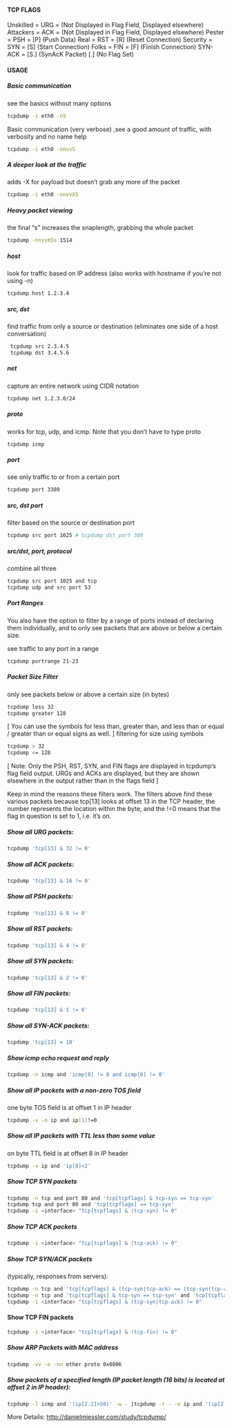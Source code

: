 #### TCP FLAGS

Unskilled =  URG  =  (Not Displayed in Flag Field, Displayed elsewhere) 
Attackers =  ACK  =  (Not Displayed in Flag Field, Displayed elsewhere)
Pester      =  PSH  =  [P] (Push Data)
Real          =  RST  =  [R] (Reset Connection)
Security   =  SYN  =  [S] (Start Connection)
Folks        =  FIN   =  [F] (Finish Connection)
            SYN-ACK  =  [S.] (SynAcK Packet)
                                 [.] (No Flag Set)

#### USAGE
##### Basic communication 
see the basics without many options
```bash
tcpdump -i eth0 -nS
```

Basic communication (very verbose) ,see a good amount of traffic, with verbosity and no name help
```bash
tcpdump -i eth0 -nnvvS
```

##### A deeper look at the traffic 
adds -X for payload but doesn’t grab any more of the packet
```bash
tcpdump -i eth0 -nnvvXS
```

##### Heavy packet viewing 
the final “s” increases the snaplength, grabbing the whole packet
```bash
tcpdump -nnvvXSs 1514
```
##### host 
look for traffic based on IP address (also works with hostname if you’re not using -n) 
```bash
tcpdump host 1.2.3.4
```
##### src, dst 
find traffic from only a source or destination (eliminates one side of a host conversation) 
```bash
 tcpdump src 2.3.4.5 
 tcpdump dst 3.4.5.6
```

##### net 
capture an entire network using CIDR notation 
```bash
tcpdump net 1.2.3.0/24
```
##### proto 
works for tcp, udp, and icmp. Note that you don’t have to type proto 
```bash
tcpdump icmp
```
##### port 
see only traffic to or from a certain port 
```bash
tcpdump port 3389
```

##### src, dst port 
filter based on the source or destination port 
```bash
tcpdump src port 1025 # tcpdump dst port 389
```
##### src/dst, port, protocol 
combine all three 
```bash
tcpdump src port 1025 and tcp 
tcpdump udp and src port 53
```

##### Port Ranges
You also have the option to filter by a range of ports instead of declaring them individually, and to only see packets that are above or below a certain size.

see traffic to any port in a range 
```bash
tcpdump portrange 21-23
```
##### Packet Size Filter 
only see packets below or above a certain size (in bytes) 
```bash
tcpdump less 32 
tcpdump greater 128
```
[ You can use the symbols for less than, greater than, and less than or equal / greater than or equal signs as well. ]
filtering for size using symbols 
```bash
tcpdump > 32 
tcpdump <= 128
```

[ Note: Only the PSH, RST, SYN, and FIN flags are displayed in tcpdump‘s flag field output. URGs and ACKs are displayed, but they are shown elsewhere in the output rather than in the flags field ]

Keep in mind the reasons these filters work. The filters above find these various packets because tcp[13] looks at offset 13 in the TCP header, the number represents the location within the byte, and the !=0 means that the flag in question is set to 1, i.e. it’s on.

##### Show all URG packets:
```bash
tcpdump 'tcp[13] & 32 != 0'
```

##### Show all ACK packets:
```bash
tcpdump 'tcp[13] & 16 != 0'
```

##### Show all PSH packets:
```bash
tcpdump 'tcp[13] & 8 != 0'
```

##### Show all RST packets:
```bash
tcpdump 'tcp[13] & 4 != 0'
```

##### Show all SYN packets:
```bash
tcpdump 'tcp[13] & 2 != 0'
```

##### Show all FIN packets:
```bash
tcpdump 'tcp[13] & 1 != 0'
```

##### Show all SYN-ACK packets:
```bash
tcpdump 'tcp[13] = 18'
```

##### Show icmp echo request and reply
```bash
tcpdump -n icmp and 'icmp[0] != 8 and icmp[0] != 0'
```

##### Show all IP packets with a non-zero TOS field 
one byte TOS field is at offset 1 in IP header
```bash
tcpdump -v -n ip and ip[1]!=0
```

##### Show all IP packets with TTL less than some value
on byte TTL field is at offset 8 in IP header
```bash
tcpdump -v ip and 'ip[8]<2'
```

##### Show TCP SYN packets
```bash
tcpdump -n tcp and port 80 and 'tcp[tcpflags] & tcp-syn == tcp-syn'
tcpdump tcp and port 80 and 'tcp[tcpflags] == tcp-syn'
tcpdump -i <interface> "tcp[tcpflags] & (tcp-syn) != 0"
```

##### Show TCP ACK packets
```bash
tcpdump -i <interface> "tcp[tcpflags] & (tcp-ack) != 0"
```

##### Show TCP SYN/ACK packets 
(typically, responses from servers):
```bash
tcpdump -n tcp and 'tcp[tcpflags] & (tcp-syn|tcp-ack) == (tcp-syn|tcp-ack)'
tcpdump -n tcp and 'tcp[tcpflags] & tcp-syn == tcp-syn' and 'tcp[tcpflags] & tcp-ack == tcp-ack'
tcpdump -i <interface> "tcp[tcpflags] & (tcp-syn|tcp-ack) != 0"
```

#### Show TCP FIN packets
```bash
tcpdump -i <interface> "tcp[tcpflags] & (tcp-fin) != 0"
```

##### Show ARP Packets with MAC address
```bash
tcpdump -vv -e -nn ether proto 0x0806
```

##### Show packets of a specified length (IP packet length (16 bits) is located at offset 2 in IP header):
```bash
tcpdump -l icmp and '(ip[2:2]>50)' -w - |tcpdump -r - -v ip and '(ip[2:2]<60)'
```

More Details: 
http://danielmiessler.com/study/tcpdump/